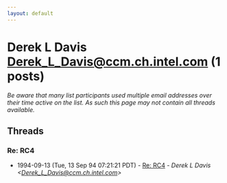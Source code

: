 ```yaml
---
layout: default
---
```


# Derek L Davis <Derek_L_Davis@ccm.ch.intel.com> (1 posts)

_Be aware that many list participants used multiple email addresses over their time active on the list. As such this page may not contain all threads available._

## Threads

### Re: RC4
+ 1994-09-13 (Tue, 13 Sep 94 07:21:21 PDT) - [Re: RC4](/archive/1994/09/1f71355805c39bb8a9fa890240e13f982b642afb9f6551767bcdead95a9c708c) - _Derek L Davis \<Derek_L_Davis@ccm.ch.intel.com\>_

